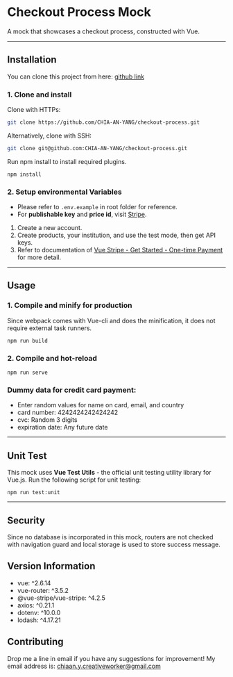 # Checkout Process Mock
A mock that showcases a checkout process, constructed with Vue.

---

## Installation
You can clone this project from here: [github link](https://github.com/CHIA-AN-YANG/checkout-process.git)
### 1. Clone and install
Clone with HTTPs:

```bash
git clone https://github.com/CHIA-AN-YANG/checkout-process.git
```
Alternatively, clone with SSH:
```bash
git clone git@github.com:CHIA-AN-YANG/checkout-process.git
```
Run npm install to install required plugins.
```
npm install
```
### 2. Setup environmental Variables
- Please refer to `.env.example` in root folder for reference.
- For **publishable key** and **price id**, visit [Stripe](https://stripe.com/).
 1. Create a new account. 
 2. Create products, your institution, and use the test mode, then get API keys.
 3. Refer to documentation of [Vue Stripe - Get Started - One-time Payment](https://vuestripe.com/stripe-checkout/one-time-payment) for more detail.

---

## Usage 
### 1. Compile and minify for production
Since webpack comes with Vue-cli and does the minification, it does not require external task runners.
```
npm run build
```
### 2. Compile and hot-reload
```
npm run serve
```
### Dummy data for credit card payment:
- Enter random values for name on card, email, and country
- card number:      4242424242424242
- cvc:              Random 3 digits
- expiration date:  Any future date

---

## Unit Test
This mock uses **Vue Test Utils** - the official unit testing utility library for Vue.js.
Run the following script for unit testing:
```
npm run test:unit
```
---

## Security
Since no database is incorporated in this mock, routers are not checked with navigation guard and local storage is used to store success message.

## Version Information
  - vue: ^2.6.14
  - vue-router: ^3.5.2
  - @vue-stripe/vue-stripe: ^4.2.5
  - axios: ^0.21.1
  - dotenv: ^10.0.0
  - lodash: ^4.17.21
## Contributing
Drop me a line in email if you have any suggestions for improvement! 
My email address is: chiaan.y.creativeworker@gmail.com
